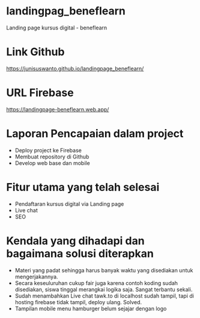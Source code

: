 # landingpag_beneflearn

Landing page kursus digital - beneflearn

# Link Github

https://junisuswanto.github.io/landingpage_beneflearn/

# URL Firebase

https://landingpage-beneflearn.web.app/

# Laporan Pencapaian dalam project

- Deploy project ke Firebase
- Membuat repository di Github
- Develop web base dan mobile

# Fitur utama yang telah selesai

- Pendaftaran kursus digital via Landing page
- Live chat
- SEO

# Kendala yang dihadapi dan bagaimana solusi diterapkan

- Materi yang padat sehingga harus banyak waktu yang disediakan untuk mengerjakannya.
- Secara keseuluruhan cukup fair juga karena contoh koding sudah disediakan, siswa tinggal merangkai logika saja. Sangat terbantu sekali.
- Sudah menambahkan Live chat tawk.to di localhost sudah tampil, tapi di hosting firebase tidak tampil, deploy ulang. Solved.
- Tampilan mobile menu hamburger belum sejajar dengan logo
